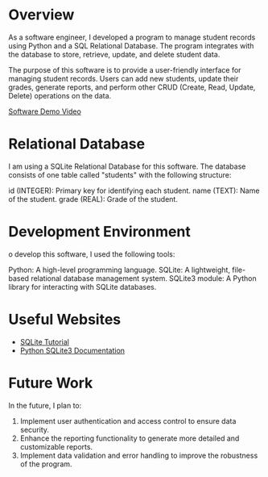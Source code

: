 # Overview

As a software engineer, I developed a program to manage student records using Python and a SQL Relational Database. The program integrates with the database to store, retrieve, update, and delete student data.

The purpose of this software is to provide a user-friendly interface for managing student records. Users can add new students, update their grades, generate reports, and perform other CRUD (Create, Read, Update, Delete) operations on the data.


[Software Demo Video](https://youtu.be/bzmaOuaJepA)

# Relational Database

I am using a SQLite Relational Database for this software. The database consists of one table called "students" with the following structure:

id (INTEGER): Primary key for identifying each student.
name (TEXT): Name of the student.
grade (REAL): Grade of the student.

# Development Environment

o develop this software, I used the following tools:

Python: A high-level programming language.
SQLite: A lightweight, file-based relational database management system.
SQLite3 module: A Python library for interacting with SQLite databases.

# Useful Websites

- [SQLite Tutorial](https://www.sqlitetutorial.net/)
- [Python SQLite3 Documentation](https://docs.python.org/zh-tw/3/library/sqlite3.html)

# Future Work

In the future, I plan to:

1. Implement user authentication and access control to ensure data security.
2. Enhance the reporting functionality to generate more detailed and customizable reports.
3. Implement data validation and error handling to improve the robustness of the program.